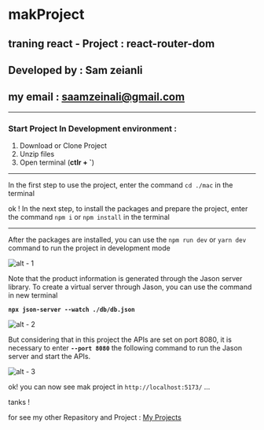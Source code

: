 # makProject

## traning react - Project : react-router-dom

## Developed by : Sam zeianli

## my email : saamzeinali@gmail.com

---
### Start Project In Development environment :

1. Download or Clone Project
2. Unzip files
3. Open terminal (**ctlr + `**)

---
In the first step to use the project, enter the command `cd ./mac` in the terminal

ok ! In the next step, to install the packages and prepare the project, enter the command `npm i` or `npm install` in the terminal

---

After the packages are installed, you can use the `npm run dev` or `yarn dev` command to run the project in development mode

![alt - 1](https://s8.uupload.ir/files/1_n4pk.png)

Note that the product information is generated through the Jason server library. To create a virtual server through Jason, you can use the command in new terminal

**`npx json-server --watch ./db/db.json`**

![alt - 2](https://s8.uupload.ir/files/2_w8y3.png)

But considering that in this project the APIs are set on port 8080, it is necessary to enter **`--port 8080`** the following command to run the Jason server and start the APIs.

![alt - 3](https://s8.uupload.ir/files/3_qipf.png)


ok! you can now see mak project in `http://localhost:5173/` ...

tanks !

for see my other Repasitory and Project : [My Projects](https://github.com/samzeinali)
